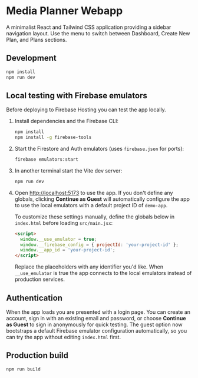 # Media Planner Webapp

A minimalist React and Tailwind CSS application providing a sidebar navigation layout.
Use the menu to switch between Dashboard, Create New Plan, and Plans sections.

## Development

```bash
npm install
npm run dev
```

## Local testing with Firebase emulators

Before deploying to Firebase Hosting you can test the app locally.

1. Install dependencies and the Firebase CLI:

   ```bash
   npm install
   npm install -g firebase-tools
   ```

2. Start the Firestore and Auth emulators (uses `firebase.json` for ports):

   ```bash
   firebase emulators:start
   ```

3. In another terminal start the Vite dev server:

   ```bash
   npm run dev
   ```

4. Open <http://localhost:5173> to use the app. If you don't define any globals,
   clicking **Continue as Guest** will automatically configure the app to use the
   local emulators with a default project ID of `demo-app`.

   To customize these settings manually, define the globals below in `index.html`
   before loading `src/main.jsx`:

   ```html
   <script>
     window.__use_emulator = true;
     window.__firebase_config = { projectId: 'your-project-id' };
     window.__app_id = 'your-project-id';
   </script>
   ```

   Replace the placeholders with any identifier you'd like. When `__use_emulator` is
   true the app connects to the local emulators instead of production services.

## Authentication

When the app loads you are presented with a login page. You can create an account,
sign in with an existing email and password, or choose **Continue as Guest** to
sign in anonymously for quick testing. The guest option now bootstraps a default
Firebase emulator configuration automatically, so you can try the app without
editing `index.html` first.

## Production build

```bash
npm run build
```

